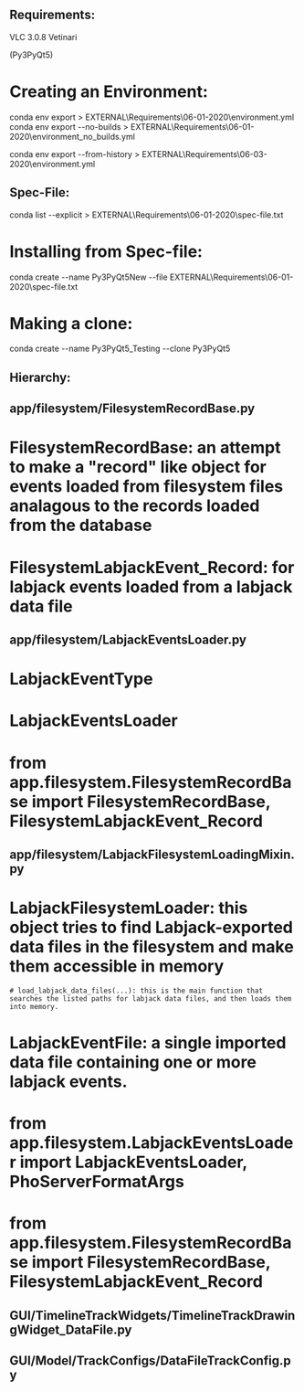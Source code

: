 
## Requirements:
VLC 3.0.8 Vetinari

(Py3PyQt5)

# Creating an Environment:
conda env export > EXTERNAL\Requirements\06-01-2020\environment.yml
conda env export --no-builds > EXTERNAL\Requirements\06-01-2020\environment_no_builds.yml

conda env export --from-history > EXTERNAL\Requirements\06-03-2020\environment.yml


## Spec-File:
conda list --explicit > EXTERNAL\Requirements\06-01-2020\spec-file.txt
# Installing from Spec-file:
conda create --name Py3PyQt5New --file EXTERNAL\Requirements\06-01-2020\spec-file.txt


#  Making a clone:
conda create --name Py3PyQt5_Testing --clone Py3PyQt5


## Hierarchy:

## app/filesystem/FilesystemRecordBase.py
# FilesystemRecordBase: an attempt to make a "record" like object for events loaded from filesystem files analagous to the records loaded from the database
# FilesystemLabjackEvent_Record: for labjack events loaded from a labjack data file

## app/filesystem/LabjackEventsLoader.py
# LabjackEventType
# LabjackEventsLoader
#   from app.filesystem.FilesystemRecordBase import FilesystemRecordBase, FilesystemLabjackEvent_Record

## app/filesystem/LabjackFilesystemLoadingMixin.py
# LabjackFilesystemLoader: this object tries to find Labjack-exported data files in the filesystem and make them accessible in memory
    # load_labjack_data_files(...): this is the main function that searches the listed paths for labjack data files, and then loads them into memory.
# LabjackEventFile: a single imported data file containing one or more labjack events.
#   from app.filesystem.LabjackEventsLoader import LabjackEventsLoader, PhoServerFormatArgs
#   from app.filesystem.FilesystemRecordBase import FilesystemRecordBase, FilesystemLabjackEvent_Record





## GUI/TimelineTrackWidgets/TimelineTrackDrawingWidget_DataFile.py


## GUI/Model/TrackConfigs/DataFileTrackConfig.py

